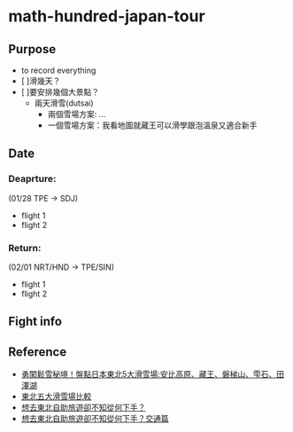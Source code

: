 math-hundred-japan-tour
=====
## Purpose
- to record everything
- [ ]滑幾天？
- [ ]要安排幾個大景點？
  - 兩天滑雪(dutsai)
    - 兩個雪場方案: ...
    - 一個雪場方案：我看地圖就藏王可以滑學跟泡溫泉又適合新手
## Date
### Deaprture:
(01/28 TPE -> SDJ)
- flight 1
- flight 2

### Return:
(02/01 NRT/HND -> TPE/SIN)
- flight 1
- flight 2

## Fight info

## Reference
- [勇闖鬆雪秘境！盤點日本東北5大滑雪場:安比高原、藏王、磐梯山、雫石、田澤湖](https://solomo.xinmedia.com/ski/109138-japan)
- [東北五大滑雪場比較](https://spiceup.io/sendai_ski)
- [想去東北自助旅遊卻不知從何下手？](http://tohoku.letsgojp.com/archives/19063)
- [想去東北自助旅遊卻不知從何下手？交通篇](http://tohoku.letsgojp.com/archives/19234/)
